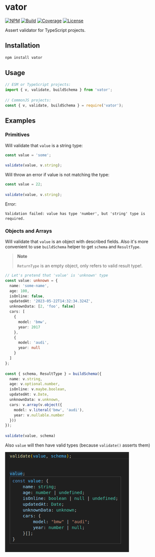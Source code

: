 # vator

[![NPM][npm-img]][npm-url]
[![Build][build-img]][build-url]
[![Coverage][coverage-img]][coverage-url]
[![License][license-pic]][license-url]

Assert validator for TypeScript projects.

## Installation

```bash
npm install vator
```

## Usage

```js
// ESM or TypeScript projects:
import { v, validate, buildSchema } from 'vator';

// CommonJS projects:
const { v, validate, buildSchema } = require('vator');
```

## Examples

### Primitives

Will validate that `value` is a string type:

```ts
const value = 'some';

validate(value, v.string);
```

Will throw an error if value is not matching the type:

```ts
const value = 22;

validate(value, v.string);
```

Error:

```log
Validation failed: value has type 'number', but 'string' type is required.
```

### Objects and Arrays

Will validate that `value` is an object with described fields.
Also it's more convenient to use `buildSchema` helper to get `schema` and `ResultType`.

> **Note**
>
> `ReturnType` is an empty object, only refers to valid result type!.

```ts
// Let's pretend that 'value' is 'unknown' type
const value: unknown = {
  name: 'some-name',
  age: 100,
  isOnline: false,
  updatedAt: '2023-05-22T14:32:34.324Z',
  unknownData: [2, 'foo', false]
  cars: [
    {
      model: 'bmw',
      year: 2017
    },
    {
      model: 'audi',
      year: null
    }
  ]
};

const { schema, ResultType } = buildSchema({
  name: v.string,
  age: v.optional.number,
  isOnline: v.maybe.boolean,
  updatedAt: v.Date,
  unknownData: v.unknown,
  cars: v.array(v.object({
    model: v.literal('bmw', 'audi'),
    year: v.nullable.number
  }))
});

validate(value, schema)
```

Also `value` will then have valid types (because `validate()` asserts them)

![Alt text](./assets/vator-example.png)

[npm-img]: https://img.shields.io/npm/v/vator.svg?logo=npm
[npm-url]: https://www.npmjs.com/package/vator
[build-img]: https://img.shields.io/github/actions/workflow/status/andr-ii/vator/build.yml?logo=github
[build-url]: https://github.com/andr-ii/vator/actions/workflows/build.yml
[coverage-img]: https://img.shields.io/coverallsCoverage/github/andr-ii/vator?label=coverage&logo=jest
[coverage-url]: https://coveralls.io/github/andr-ii/vator?branch=master
[license-pic]: https://img.shields.io/github/license/andr-ii/vator?color=blue&label=%C2%A9%20license
[license-url]: https://github.com/andr-ii/vator/blob/master/LICENSE
